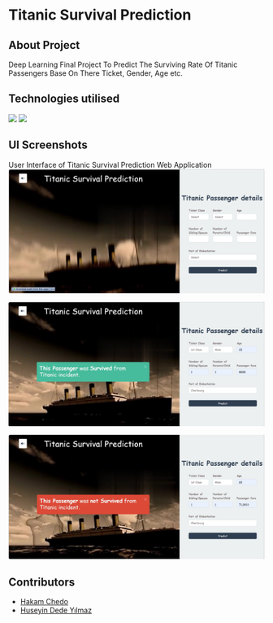 # Titanic Survival Prediction

## About Project
Deep Learning Final Project To Predict The Surviving Rate Of Titanic Passengers Base On There Ticket, Gender, Age etc.

## Technologies utilised
<div id="badges">
  <img src="https://img.shields.io/badge/python-3670A0?style=for-the-badge&logo=python&logoColor=ffdd54" />
  <img src="https://img.shields.io/badge/-PHP-red" />
</div>

## UI Screenshots
User Interface of Titanic Survival Prediction Web Application </br>
![Screenshot](Screenshort/Main.jpg)

![Screenshot](Screenshort/Survived.jpg)

![Screenshot](Screenshort/NotSurvived.jpg)

## Contributors
* [Hakam Chedo](https://github.com/H4K4M)
* [Huseyin Dede Yılmaz](https://github.com/huseyindedeyilmaz)
